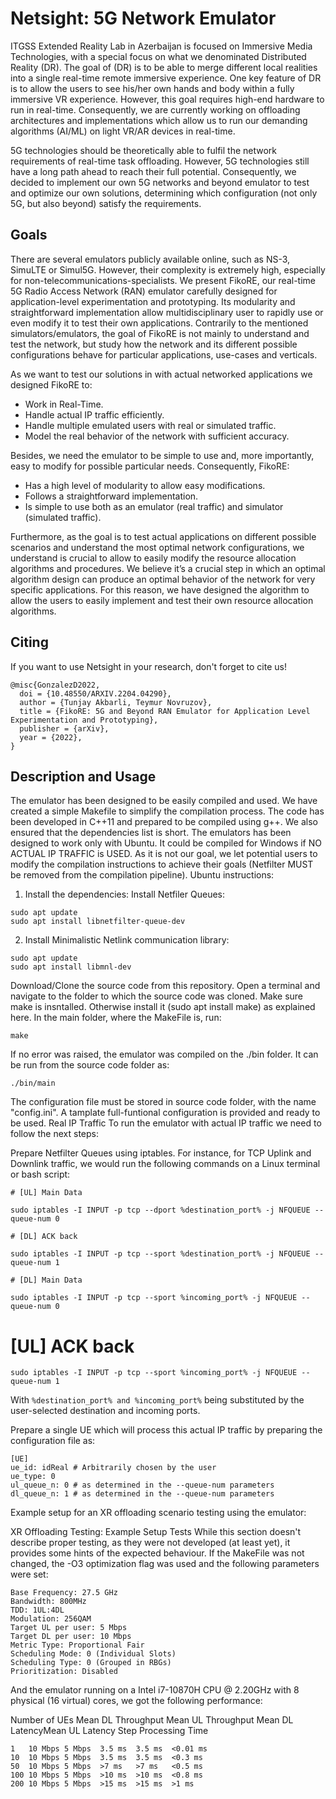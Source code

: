 # Netsight: 5G Network Emulator

ITGSS Extended Reality Lab in Azerbaijan is focused on Immersive Media Technologies, with a special focus on what we denominated Distributed Reality (DR). The goal of (DR) is to be able to merge different local realities into a single real-time remote immersive experience. One key feature of DR is to allow the users to see his/her own hands and body within a fully immersive VR experience. However, this goal requires high-end hardware to run in real-time. Consequently, we are currently working on offloading architectures and implementations which allow us to run our demanding algorithms (AI/ML) on light VR/AR devices in real-time. 

5G technologies should be theoretically able to fulfil the network requirements of real-time task offloading. However, 5G technologies still have a long path ahead to reach their full potential. Consequently, we decided to implement our own 5G networks and beyond emulator to test and optimize our own solutions, determining which configuration (not only 5G, but also beyond) satisfy the requirements.

##  Goals

There are several emulators publicly available online, such as NS-3, SimuLTE or Simul5G. However, their complexity is extremely high, especially for non-telecommunications-specialists. We present FikoRE, our real-time 5G Radio Access Network (RAN) emulator carefully designed for application-level experimentation and prototyping. Its modularity and straightforward implementation allow multidisciplinary user to rapidly use or even modify it to test their own applications. Contrarily to the mentioned simulators/emulators, the goal of FikoRE is not mainly to understand and test the network, but study how the network and its different possible configurations behave for particular applications, use-cases and verticals.  

As we want to test our solutions in with actual networked applications we designed FikoRE to:  

* Work in Real-Time.
* Handle actual IP traffic efficiently. 
* Handle multiple emulated users with real or simulated traffic. 
* Model the real behavior of the network with sufficient accuracy. 

Besides, we need the emulator to be simple to use and, more importantly, easy to modify for possible particular needs. Consequently, FikoRE:  

* Has a high level of modularity to allow easy modifications.  
* Follows a straightforward implementation.  
* Is simple to use both as an emulator (real traffic) and simulator (simulated traffic).  

Furthermore, as the goal is to test actual applications on different possible scenarios and understand the most optimal network configurations, we understand is crucial to allow to easily modify the resource allocation algorithms and procedures. We believe it’s a crucial step in which an optimal algorithm design can produce an optimal behavior of the network for very specific applications. For this reason, we have designed the algorithm to allow the users to easily implement and test their own resource allocation algorithms.  

## Citing

If you want to use Netsight in your research, don't forget to cite us!

```
@misc{GonzalezD2022,
  doi = {10.48550/ARXIV.2204.04290},
  author = {Tunjay Akbarli, Teymur Novruzov},
  title = {FikoRE: 5G and Beyond RAN Emulator for Application Level Experimentation and Prototyping},
  publisher = {arXiv},
  year = {2022},
}
```

## Description and Usage

The emulator has been designed to be easily compiled and used. We have created a simple Makefile to simplify the compilation process. The code has been developed in C++11 and prepared to be compiled using g++. We also ensured that the dependencies list is short. The emulators has been designed to work only with Ubuntu. It could be compiled for Windows if NO ACTUAL IP TRAFFIC is USED. As it is not our goal, we let potential users to modify the compilation instructions to achieve their goals (Netfilter MUST be removed from the compilation pipeline). Ubuntu instructions:

1. Install the dependencies:
Install Netfiler Queues:
```
sudo apt update
​​​​​​​sudo apt install libnetfilter-queue-dev
```
2. Install Minimalistic Netlink communication library:
```
sudo apt update
sudo apt install libmnl-dev
```
Download/Clone the source code from this repository.
Open a terminal and navigate to the folder to which the source code was cloned. Make sure make is insntalled. Otherwise install it (sudo apt install make) as explained here. In the main folder, where the MakeFile is, run:
```
make
```
If no error was raised, the emulator was compiled on the ./bin folder. It can be run from the source code folder as:
```
./bin/main
```
The configuration file must be stored in source code folder, with the name "config.ini". A tamplate full-funtional configuration is provided and ready to be used.
Real IP Traffic
To run the emulator with actual IP traffic we need to follow the next steps:

Prepare Netfilter Queues using iptables. For instance, for TCP Uplink and Downlink traffic, we would run the following commands on a Linux terminal or bash script:
```
# [UL] Main Data

sudo iptables -I INPUT -p tcp --dport %destination_port% -j NFQUEUE --queue-num 0

# [DL] ACK back

sudo iptables -I INPUT -p tcp --sport %destination_port% -j NFQUEUE --queue-num 1

# [DL] Main Data

sudo iptables -I INPUT -p tcp --sport %incoming_port% -j NFQUEUE --queue-num 0
```
# [UL] ACK back
```
sudo iptables -I INPUT -p tcp --sport %incoming_port% -j NFQUEUE --queue-num 1
```
With ```%destination_port% and %incoming_port%``` being substituted by the user-selected destination and incoming ports.

Prepare a single UE which will process this actual IP traffic by preparing the configuration file as:
```
[UE]
ue_id: idReal # Arbitrarily chosen by the user
ue_type: 0
ul_queue_n: 0 # as determined in the --queue-num parameters
dl_queue_n: 1 # as determined in the --queue-num parameters
```
Example setup for an XR offloading scenario testing using the emulator:

XR Offloading Testing: Example Setup
Tests
While this section doesn't describe proper testing, as they were not developed (at least yet), it provides some hints of the expected behaviour. If the MakeFile was not changed, the -O3 optimization flag was used and the following parameters were set:
```
Base Frequency: 27.5 GHz
Bandwidth: 800MHz
TDD: 1UL:4DL
Modulation: 256QAM
Target UL per user: 5 Mbps
Target DL per user: 10 Mbps
Metric Type: Proportional Fair
Scheduling Mode: 0 (Individual Slots)
Scheduling Type: 0 (Grouped in RBGs)
Prioritization: Disabled
```
And the emulator running on a Intel i7-10870H CPU @ 2.20GHz with 8 physical (16 virtual) cores, we got the following performance:

Number of UEs	​Mean DL Throughput	​Mean UL Throughput	​Mean DL Latency	​Mean UL Latency	Step Processing Time
```
1	10 Mbps	5 Mbps	3.5 ms	3.5 ms	<0.01 ms
10	10 Mbps	5 Mbps	3.5 ms	3.5 ms	<0.3 ms
50	10 Mbps	5 Mbps	>7 ms	>7 ms	<0.5 ms
100	10 Mbps	5 Mbps	>10 ms	>10 ms	<0.8 ms
200	10 Mbps	5 Mbps	>15 ms	>15 ms	>1 ms
```
